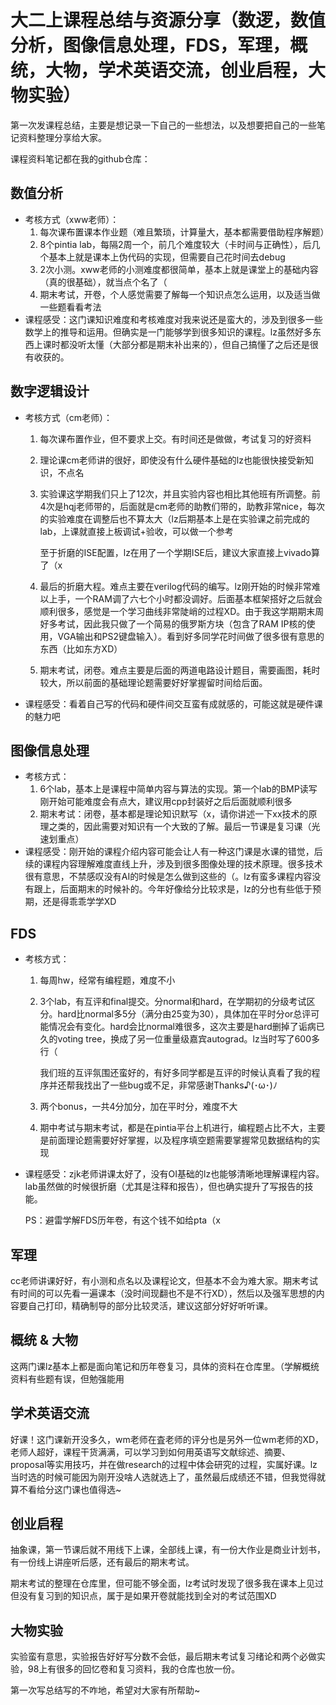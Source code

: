 # 大二上课程总结与资源分享（数逻，数值分析，图像信息处理，FDS，军理，概统，大物，学术英语交流，创业启程，大物实验）

第一次发课程总结，主要是想记录一下自己的一些想法，以及想要把自己的一些笔记资料整理分享给大家。

课程资料笔记都在我的github仓库：

## 数值分析

- 考核方式（xww老师）：
  1. 每次课布置课本作业题（难且繁琐，计算量大，基本都需要借助程序解题）
  2. 8个pintia lab，每隔2周一个，前几个难度较大（卡时间与正确性），后几个基本上就是课本上伪代码的实现，但需要自己花时间去debug
  3. 2次小测。xww老师的小测难度都很简单，基本上就是课堂上的基础内容（真的很基础），就当点个名了（
  4. 期末考试，开卷，个人感觉需要了解每一个知识点怎么运用，以及适当做一些题看看考法
- 课程感受：这门课知识难度和考核难度对我来说还是蛮大的，涉及到很多一些数学上的推导和运用。但确实是一门能够学到很多知识的课程。lz虽然好多东西上课时都没听太懂（大部分都是期末补出来的），但自己搞懂了之后还是很有收获的。

## 数字逻辑设计

- 考核方式（cm老师）：

  1. 每次课布置作业，但不要求上交。有时间还是做做，考试复习的好资料

  2. 理论课cm老师讲的很好，即使没有什么硬件基础的lz也能很快接受新知识，不点名

  3. 实验课这学期我们只上了12次，并且实验内容也相比其他班有所调整。前4次是hqj老师带的，后面就是cm老师的助教们带的，助教非常nice，每次的实验难度在调整后也不算太大（lz后期基本上是在实验课之前完成的lab，上课就直接上板调试+验收，可以做一个参考

     至于折磨的ISE配置，lz在用了一个学期ISE后，建议大家直接上vivado算了（x

  4. 最后的折磨大程。难点主要在verilog代码的编写。lz刚开始的时候非常难以上手，一个RAM调了六七个小时都没调好。后面基本框架搭好之后就会顺利很多，感觉是一个学习曲线非常陡峭的过程XD。由于我这学期期末周好多考试，因此我只做了一个简易的俄罗斯方块（包含了RAM IP核的使用，VGA输出和PS2键盘输入）。看到好多同学花时间做了很多很有意思的东西（比如东方XD）

  5. 期末考试，闭卷。难点主要是后面的两道电路设计题目，需要画图，耗时较大，所以前面的基础理论题需要好好掌握留时间给后面。

- 课程感受：看着自己写的代码和硬件间交互蛮有成就感的，可能这就是硬件课的魅力吧

## 图像信息处理

- 考核方式：
  1. 6个lab，基本上是课程中简单内容与算法的实现。第一个lab的BMP读写刚开始可能难度会有点大，建议用cpp封装好之后后面就顺利很多
  2. 期末考试：闭卷，基本都是理论知识默写（x，请你讲述一下xx技术的原理之类的，因此需要对知识有一个大致的了解。最后一节课是复习课（光速划重点）
- 课程感受：刚开始的课程介绍内容可能会让人有一种这门课是水课的错觉，后续的课程内容理解难度直线上升，涉及到很多图像处理的技术原理。很多技术很有意思，不禁感叹没有AI的时候是怎么做到这些的（。lz有蛮多课程内容没有跟上，后面期末的时候补的。今年好像给分比较求是，lz的分也有些低于预期，还是得乖乖学学XD

## FDS

- 考核方式：

  1. 每周hw，经常有编程题，难度不小

  2. 3个lab，有互评和final提交。分normal和hard，在学期初的分级考试区分。hard比normal多5分（满分由25变为30），具体加在平时分or总评可能情况会有变化。hard会比normal难很多，这次主要是hard删掉了诟病已久的voting tree，换成了另一位重量级嘉宾autograd。lz当时写了600多行（

     我们班的互评氛围还蛮好的，有好多同学都是互评的时候认真看了我的程序并还帮我找出了一些bug或不足，非常感谢Thanks♪(･ω･)ﾉ

  3. 两个bonus，一共4分加分，加在平时分，难度不大

  4. 期中考试与期末考试，都是在pintia平台上机进行，编程题占比不大，主要是前面理论题需要好好掌握，以及程序填空题需要掌握常见数据结构的实现

- 课程感受：zjk老师讲课太好了，没有OI基础的lz也能够清晰地理解课程内容。lab虽然做的时候很折磨（尤其是注释和报告），但也确实提升了写报告的技能。

  PS：避雷学解FDS历年卷，有这个钱不如给pta（x

## 军理

cc老师讲课好好，有小测和点名以及课程论文，但基本不会为难大家。期末考试有时间的可以先看一遍课本（没时间现翻也不是不行XD），然后以及强军思想的内容要自己打印，精确制导的部分比较灵活，建议这部分好好听听课。

## 概统 & 大物

这两门课lz基本上都是面向笔记和历年卷复习，具体的资料在仓库里。（学解概统资料有些题有误，但勉强能用

## 学术英语交流

好课！这门课新开没多久，wm老师在査老师的评分也是另外一位wm老师的XD，老师人超好，课程干货满满，可以学习到如何用英语写文献综述、摘要、proposal等实用技巧，并在做research的过程中体会研究的过程，实属好课。lz当时选的时候可能因为刚开没啥人选就选上了，虽然最后成绩还不错，但我觉得就算不看给分这门课也值得选~

## 创业启程

抽象课，第一节课后就不用线下上课，全部线上课，有一份大作业是商业计划书，有一份线上讲座听后感，还有最后的期末考试。

期末考试的整理在仓库里，但可能不够全面，lz考试时发现了很多我在课本上见过但没有复习到的知识点，属于是如果开卷就能找到全对的考试范围XD

## 大物实验

实验蛮有意思，实验报告好好写分数不会低，最后期末考试复习绪论和两个必做实验，98上有很多的回忆卷和复习资料，我的仓库也放一份。

第一次写总结写的不咋地，希望对大家有所帮助~